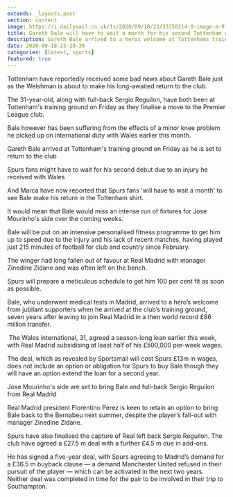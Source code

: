 ```yaml
---
extends: _layouts.post
section: content
image: https://i.dailymail.co.uk/1s/2020/09/18/23/33358214-0-image-a-91_1600467272236.jpg 
title: Gareth Bale will have to wait a month for his second Tottenham debut after knee injury with Wales 
description: Gareth Bale arrived to a heros welcome at Tottenhams training ground on Friday as he is set to complete a loan deal. However he might have to wait for his second debut with Spurs. 
date: 2020-09-18-23-20-38 
categories: [latest, sports] 
featured: true 
--- 
```

Tottenham have reportedly received some bad news about Gareth Bale just as the Welshman is about to make his long-awaited return to the club.

The 31-year-old, along with full-back Sergio Reguilon, have both been at Tottenham's training ground on Friday as they finalise a move to the Premier League club.

Bale however has been suffering from the effects of a minor knee problem he picked up on international duty with Wales earlier this month.

Gareth Bale arrived at Tottenham's training ground on Friday as he is set to return to the club

Spurs fans might have to wait for his second debut due to an injury he received with Wales

And Marca have now reported that Spurs fans 'will have to wait a month' to see Bale make his return in the Tottenham shirt.

It would mean that Bale would miss an intense run of fixtures for Jose Mourinho's side over the coming weeks.

Bale will be put on an intensive personalised fitness programme to get him up to speed due to the injury and his lack of recent matches, having played just 215 minutes of football for club and country since February.

The winger had long fallen out of favour at Real Madrid with manager Zinedine Zidane and was often left on the bench. 

Spurs will prepare a meticulous schedule to get him 100 per cent fit as soon as possible.

Bale, who underwent medical tests in Madrid, arrived to a hero’s welcome from jubilant supporters when he arrived at the club’s training ground, seven years after leaving to join Real Madrid in a then world record £86 million transfer.

 The Wales international, 31, agreed a season-long loan earlier this week, with Real Madrid subsidising at least half of his £500,000 per-week wages.

The deal, which as revealed by Sportsmail will cost Spurs £13m in wages, does not include an option or obligation for Spurs to buy Bale though they will have an option extend the loan for a second year.

Jose Mourinho's side are set to bring Bale and full-back Sergio Reguilon from Real Madrid

Real Madrid president Florentino Perez is keen to retain an option to bring Bale back to the Bernabeu next summer, despite the player’s fall-out with manager Zinedine Zidane.

Spurs have also finalised the capture of Real left back Sergio Reguilon. The club have agreed a £27.5 m deal with a further £4.5 m due in add-ons.

He has signed a five-year deal, with Spurs agreeing to Madrid’s demand for a £36.5 m buyback clause — a demand Manchester United refused in their pursuit of the player — which can be activated in the next two years. Neither deal was completed in time for the pair to be involved in their trip to Southampton.

